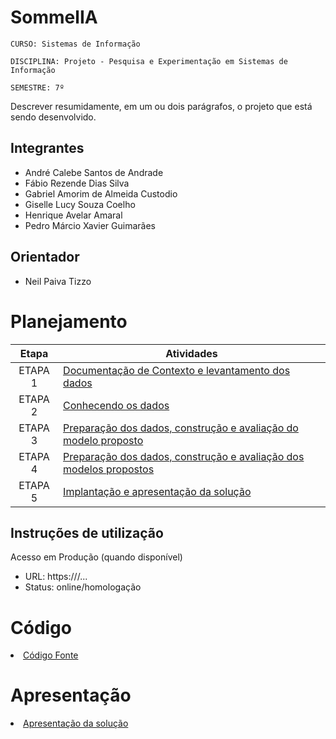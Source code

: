 # SommelIA

`CURSO: Sistemas de Informação`

`DISCIPLINA: Projeto - Pesquisa e Experimentação em Sistemas de Informação`

`SEMESTRE: 7º`

Descrever resumidamente, em um ou dois parágrafos, o projeto que está sendo desenvolvido.

## Integrantes

* André Calebe Santos de Andrade
* Fábio Rezende Dias Silva
* Gabriel Amorim de Almeida Custodio
* Giselle Lucy Souza Coelho
* Henrique Avelar Amaral
* Pedro Márcio Xavier Guimarães

## Orientador

* Neil Paiva Tizzo

# Planejamento

| Etapa         | Atividades |
|  :----:   | ----------- |
| ETAPA 1         |[Documentação de Contexto e levantamento dos dados](docs/contexto.md) <br> |
| ETAPA 2         |[Conhecendo os dados](docs/conhecendo-dados.md) <br> |
| ETAPA 3         |[Preparação dos dados, construção e avaliação do modelo proposto](docs/construindo-modelo.md) <br> |
| ETAPA 4         |[Preparação dos dados, construção e avaliação dos modelos propostos](docs/construindo-modelos.md) <br> |
| ETAPA 5         |[Implantação e apresentação da solução](docs/implantação-apresentacao.md) <br> |

## Instruções de utilização

Acesso em Produção (quando disponível)
* URL: https://<seu-dominio>/...
* Status: online/homologação

# Código

<li><a href="src/README.md"> Código Fonte</a></li>

# Apresentação

<li><a href="presentation/README.md"> Apresentação da solução</a></li>
